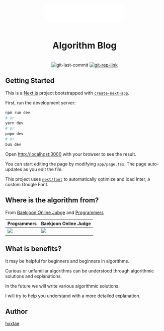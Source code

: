 <div align="center">
  <img src="./public/assets/header_logo_light.svg" style="max-width: 250px; background: #000" alt="logo" />
</div>

<br>

<div align="center">
  <h1>Algorithm Blog</h1>
</div>

<br>

<div align="center">
  <img src="https://img.shields.io/github/last-commit/hxxtae/algorithm-blog?style=for-the-badge&logo=github&labelColor=%23000&color=%23fff" alt="git-last-commit" />
  <a href="https://github.com/hxxtae/algorithm-blog">
    <img src="https://img.shields.io/badge/algorithm%20blog-%20?style=for-the-badge&logo=github&labelColor=%23000&color=%23fff" alt="git-rep-link" />
  </a>
</div>

## Getting Started

This is a [Next.js](https://nextjs.org/) project bootstrapped with [`create-next-app`](https://github.com/vercel/next.js/tree/canary/packages/create-next-app).

First, run the development server:

```bash
npm run dev
# or
yarn dev
# or
pnpm dev
# or
bun dev
```

Open [http://localhost:3000](http://localhost:3000) with your browser to see the result.

You can start editing the page by modifying `app/page.tsx`. The page auto-updates as you edit the file.

This project uses [`next/font`](https://nextjs.org/docs/basic-features/font-optimization) to automatically optimize and load Inter, a custom Google Font.

## Where is the algorithm from?

From [Baekjoon Online Jubge](https://www.acmicpc.net/) and [Programmers](https://school.programmers.co.kr/learn/challenges)

| Programmers | Baekjoon Online Judge |
| --- | --- |
| <img src="https://github.com/JunbaeJs/junbae-mode/assets/79623316/e278acb8-6b05-4eb5-83bc-35d28a335bbe" style="width: 200px" /> | <img src="https://github.com/JunbaeJs/junbae-mode/assets/79623316/f9aa4a5f-0598-427c-929e-ae0904d0d769" style="width: 200px; background: #fff" /> |

## What is benefits?

It may be helpful for beginners and beginners in algorithms.

Curious or unfamiliar algorithms can be understood through algorithmic solutions and explanations.

In the future we will write various algorithmic solutions.

I will try to help you understand with a more detailed explanation.

## Author

[hxxtae](https://github.com/hxxtae)
